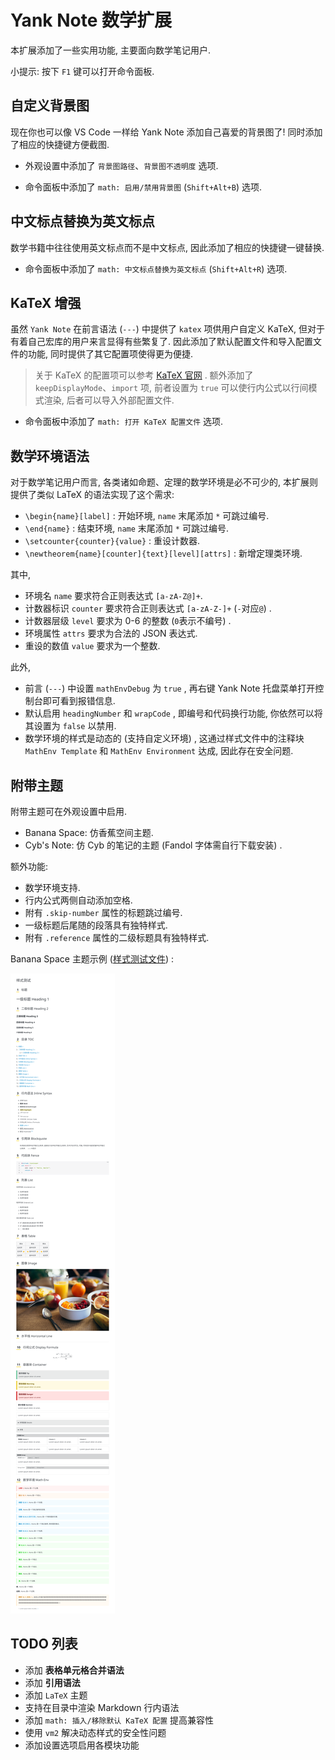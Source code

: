 # Yank Note 数学扩展

本扩展添加了一些实用功能, 主要面向数学笔记用户.

小提示: 按下 `F1` 键可以打开命令面板.

## 自定义背景图

现在你也可以像 VS Code 一样给 Yank Note 添加自己喜爱的背景图了! 同时添加了相应的快捷键方便截图.

- 外观设置中添加了 `背景图路径`、`背景图不透明度` 选项.

- 命令面板中添加了 `math: 启用/禁用背景图` (`Shift+Alt+B`) 选项.

## 中文标点替换为英文标点

数学书籍中往往使用英文标点而不是中文标点, 因此添加了相应的快捷键一键替换.

- 命令面板中添加了 `math: 中文标点替换为英文标点` (`Shift+Alt+R`) 选项.

## KaTeX 增强

虽然 `Yank Note` 在前言语法 (`---`) 中提供了 `katex` 项供用户自定义 KaTeX, 但对于有着自己宏库的用户来言显得有些繁复了. 因此添加了默认配置文件和导入配置文件的功能, 同时提供了其它配置项使得更为便捷.

> 关于 KaTeX 的配置项可以参考 [KaTeX 官网](https://katex.org/docs/options.html) . 额外添加了 `keepDisplayMode`、`import` 项, 前者设置为 `true` 可以使行内公式以行间模式渲染, 后者可以导入外部配置文件.

- 命令面板中添加了 `math: 打开 KaTeX 配置文件` 选项.

## 数学环境语法

对于数学笔记用户而言, 各类诸如命题、定理的数学环境是必不可少的, 本扩展则提供了类似 LaTeX 的语法实现了这个需求:

- `\begin{name}[label]` : 开始环境, `name` 末尾添加 `*` 可跳过编号.
- `\end{name}` : 结束环境, `name` 末尾添加 `*` 可跳过编号.
- `\setcounter{counter}{value}` : 重设计数器.
- `\newtheorem{name}[counter]{text}[level][attrs]` : 新增定理类环境.

其中,

- 环境名 `name` 要求符合正则表达式 `[a-zA-Z@]+`.
- 计数器标识 `counter` 要求符合正则表达式 `[a-zA-Z-]+` (`-`对应`@`) .
- 计数器层级 `level` 要求为 0-6 的整数 (`0`表示不编号) .
- 环境属性 `attrs` 要求为合法的 JSON 表达式.
- 重设的数值 `value` 要求为一个整数.

此外,

- 前言 (`---`) 中设置 `mathEnvDebug` 为 `true` , 再右键 Yank Note 托盘菜单打开控制台即可看到报错信息.
- 默认启用 `headingNumber` 和 `wrapCode` , 即编号和代码换行功能, 你依然可以将其设置为 `false` 以禁用.
- 数学环境的样式是动态的 (支持自定义环境) , 这通过样式文件中的注释块 `MathEnv Template` 和 `MathEnv Environment` 达成, 因此存在安全问题.

## 附带主题

附带主题可在外观设置中启用.

- Banana Space: 仿香蕉空间主题.
- Cyb's Note: 仿 Cyb 的笔记的主题 (Fandol 字体需自行下载安装) .

额外功能:

- 数学环境支持.
- 行内公式两侧自动添加空格.
- 附有 `.skip-number` 属性的标题跳过编号.
- 一级标题后尾随的段落具有独特样式.
- 附有 `.reference` 属性的二级标题具有独特样式.

Banana Space 主题示例 ([样式测试文件](./Style%20Test.md)) :

![](./example.png)

## TODO 列表

- 添加 **表格单元格合并语法**
- 添加 **引用语法**
- 添加 `LaTeX` 主题
- 支持在目录中渲染 Markdown 行内语法
- 添加 `math: 插入/移除默认 KaTeX 配置` 提高兼容性
- 使用 `vm2` 解决动态样式的安全性问题
- 添加设置选项启用各模块功能